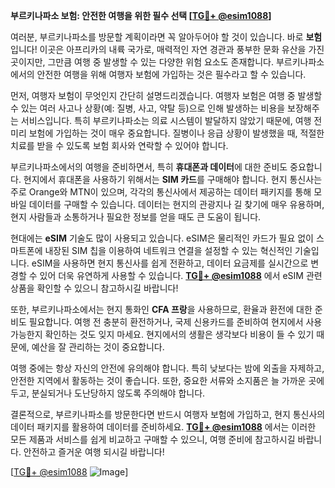 **부르키나파소 보험: 안전한 여행을 위한 필수 선택 [[TG💪+ @esim1088](https://t.me/s/esim1088)]**

여러분, 부르키나파소를 방문할 계획이라면 꼭 알아두어야 할 것이 있습니다. 바로 **보험**입니다! 이곳은 아프리카의 내륙 국가로, 매력적인 자연 경관과 풍부한 문화 유산을 가진 곳이지만, 그만큼 여행 중 발생할 수 있는 다양한 위험 요소도 존재합니다. 부르키나파소에서의 안전한 여행을 위해 여행자 보험에 가입하는 것은 필수라고 할 수 있습니다.

먼저, 여행자 보험이 무엇인지 간단히 설명드리겠습니다. 여행자 보험은 여행 중 발생할 수 있는 여러 사고나 상황(예: 질병, 사고, 약탈 등)으로 인해 발생하는 비용을 보장해주는 서비스입니다. 특히 부르키나파소는 의료 시스템이 발달하지 않았기 때문에, 여행 전 미리 보험에 가입하는 것이 매우 중요합니다. 질병이나 응급 상황이 발생했을 때, 적절한 치료를 받을 수 있도록 보험 회사와 연락할 수 있어야 합니다.

부르키나파소에서의 여행을 준비하면서, 특히 **휴대폰과 데이터**에 대한 준비도 중요합니다. 현지에서 휴대폰을 사용하기 위해서는 **SIM 카드**를 구매해야 합니다. 현지 통신사는 주로 Orange와 MTN이 있으며, 각각의 통신사에서 제공하는 데이터 패키지를 통해 모바일 데이터를 구매할 수 있습니다. 데이터는 현지의 관광지나 길 찾기에 매우 유용하며, 현지 사람들과 소통하거나 필요한 정보를 얻을 때도 큰 도움이 됩니다.

현대에는 **eSIM** 기술도 많이 사용되고 있습니다. eSIM은 물리적인 카드가 필요 없이 스마트폰에 내장된 SIM 칩을 이용하여 네트워크 연결을 설정할 수 있는 혁신적인 기술입니다. eSIM을 사용하면 현지 통신사를 쉽게 전환하고, 데이터 요금제를 실시간으로 변경할 수 있어 더욱 유연하게 사용할 수 있습니다. **[TG💪+ @esim1088](https://t.me/s/esim1088)** 에서 eSIM 관련 상품을 확인할 수 있으니 참고하시길 바랍니다!

또한, 부르키나파소에서는 현지 통화인 **CFA 프랑**을 사용하므로, 환율과 환전에 대한 준비도 필요합니다. 여행 전 충분히 환전하거나, 국제 신용카드를 준비하여 현지에서 사용 가능한지 확인하는 것도 잊지 마세요. 현지에서의 생활은 생각보다 비용이 들 수 있기 때문에, 예산을 잘 관리하는 것이 중요합니다.

여행 중에는 항상 자신의 안전에 유의해야 합니다. 특히 낮보다는 밤에 외출을 자제하고, 안전한 지역에서 활동하는 것이 좋습니다. 또한, 중요한 서류와 소지품은 늘 가까운 곳에 두고, 분실되거나 도난당하지 않도록 주의해야 합니다.

결론적으로, 부르키나파소를 방문한다면 반드시 여행자 보험에 가입하고, 현지 통신사의 데이터 패키지를 활용하여 데이터를 준비하세요. **[TG💪+ @esim1088](https://t.me/s/esim1088)** 에서는 이러한 모든 제품과 서비스를 쉽게 비교하고 구매할 수 있으니, 여행 준비에 참고하시길 바랍니다. 안전하고 즐거운 여행 되시길 바랍니다!

[[TG💪+ @esim1088](https://t.me/s/esim1088) ![Image](https://i.postimg.cc/Y0z9fWf4/image.png)]